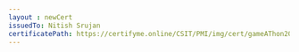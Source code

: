 ```yaml
--- 
layout : newCert 
issuedTo: Nitish Srujan 
certificatePath: https://certifyme.online/CSIT/PMI/img/cert/gameAThon2021/NitishSrujan_b0b5b.png
--- 
```

